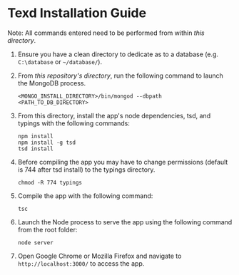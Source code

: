 Texd Installation Guide
=================

Note: All commands entered need to be performed from within *this directory*.

1. Ensure you have a clean directory to dedicate as to a database (e.g. `C:\database` or `~/database/`).

2. From *this repository's directory*, run the following command to launch the MongoDB process.
    ```shell
    <MONGO_INSTALL_DIRECTORY>/bin/mongod --dbpath <PATH_TO_DB_DIRECTORY>
    ```

3. From this directory, install the app's node dependencies, tsd, and typings with the following commands:
    ```shell
    npm install
    npm install -g tsd
    tsd install
    ```

4. Before compiling the app you may have to change permissions (default is 744 after tsd install) to the typings directory.
    ```shell
    chmod -R 774 typings
    ```

5. Compile the app with the following command:
    ```shell
    tsc
    ```

7. Launch the Node process to serve the app using the following command from the root folder:
    ```shell
    node server
    ```

7. Open Google Chrome or Mozilla Firefox and navigate to `http://localhost:3000/` to access the app.
